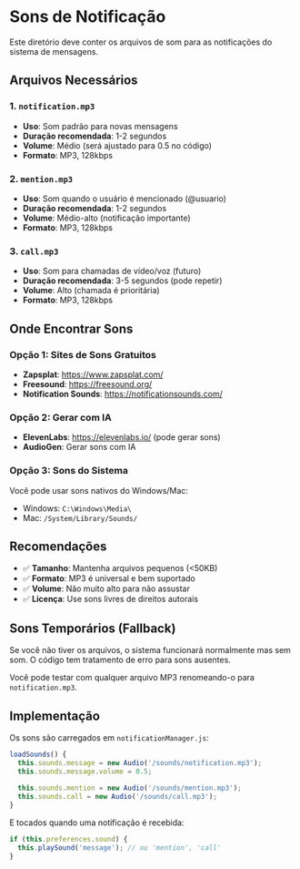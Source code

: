 # Sons de Notificação

Este diretório deve conter os arquivos de som para as notificações do sistema de mensagens.

## Arquivos Necessários

### 1. `notification.mp3`
- **Uso**: Som padrão para novas mensagens
- **Duração recomendada**: 1-2 segundos
- **Volume**: Médio (será ajustado para 0.5 no código)
- **Formato**: MP3, 128kbps

### 2. `mention.mp3`
- **Uso**: Som quando o usuário é mencionado (@usuario)
- **Duração recomendada**: 1-2 segundos
- **Volume**: Médio-alto (notificação importante)
- **Formato**: MP3, 128kbps

### 3. `call.mp3`
- **Uso**: Som para chamadas de vídeo/voz (futuro)
- **Duração recomendada**: 3-5 segundos (pode repetir)
- **Volume**: Alto (chamada é prioritária)
- **Formato**: MP3, 128kbps

## Onde Encontrar Sons

### Opção 1: Sites de Sons Gratuitos
- **Zapsplat**: https://www.zapsplat.com/
- **Freesound**: https://freesound.org/
- **Notification Sounds**: https://notificationsounds.com/

### Opção 2: Gerar com IA
- **ElevenLabs**: https://elevenlabs.io/ (pode gerar sons)
- **AudioGen**: Gerar sons com IA

### Opção 3: Sons do Sistema
Você pode usar sons nativos do Windows/Mac:
- Windows: `C:\Windows\Media\`
- Mac: `/System/Library/Sounds/`

## Recomendações

- ✅ **Tamanho**: Mantenha arquivos pequenos (<50KB)
- ✅ **Formato**: MP3 é universal e bem suportado
- ✅ **Volume**: Não muito alto para não assustar
- ✅ **Licença**: Use sons livres de direitos autorais

## Sons Temporários (Fallback)

Se você não tiver os arquivos, o sistema funcionará normalmente mas sem som. O código tem tratamento de erro para sons ausentes.

Você pode testar com qualquer arquivo MP3 renomeando-o para `notification.mp3`.

## Implementação

Os sons são carregados em `notificationManager.js`:

```javascript
loadSounds() {
  this.sounds.message = new Audio('/sounds/notification.mp3');
  this.sounds.message.volume = 0.5;
  
  this.sounds.mention = new Audio('/sounds/mention.mp3');
  this.sounds.call = new Audio('/sounds/call.mp3');
}
```

E tocados quando uma notificação é recebida:

```javascript
if (this.preferences.sound) {
  this.playSound('message'); // ou 'mention', 'call'
}
```
